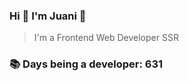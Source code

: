 ### Hi 👋 I&#39;m Juani 🦁

> I&#39;m a Frontend Web Developer SSR

### 📚 Days being a developer: 631
